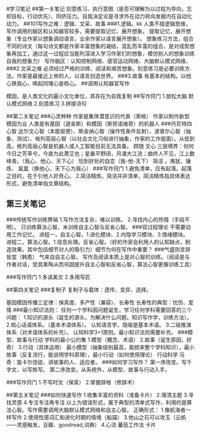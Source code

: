 #学习笔记
##第一关笔记
刻意练习、执行意图（是否可理解为以过程为导向，忘却目标，行动优先）、同侪压力。自我决定论是寻求外在动力转向发掘内在自动化动力。
##101写作之难：逻辑、文采、故事
###1.逻辑。kk
人类不擅逻辑思维，写作调用的脑区和认知器官较多，需要提取记忆、展开想象。
提取记忆，展开想象（专业作家以想象调动语言，业余作家以语言展开想象）。
想象练习方法，组合不同的诗文（每句诗文都是作家丰富想象的凝结，混乱而丰富的组合，是对成型想象再加工，通过这一过程应当能列深进入学习作家们的想象，模仿别人的想象训练自我的想象力）
写作脑区：认知控制网络、感官运动网络、大脑默认模式网络、
###2.文采之难
  必须经过严格的训练、阅读和艰苦想象。刻意练习是必要训练方法。作家是最接近上帝的人，以语言创造世界。
###3.故事
   有基本的结构。以他心换我心，唤起同理心是核心。
##调用认知器官写作

模因，是人类文化的最小文化单位，其存在为自我复制
##写作窍门
1.放松大脑  默认模式网络
2.刻意练习
3.拼接诗句

##第二关笔记
###心灵种种
作家是集体潜意识的代表（荣格） 作家以制作新型模因为业
人类是有基因（道金斯）和模因（斯担诺维奇）的机器人
###丹尼特四心智
达尔文心智（本能驱使）、斯金纳心智（操作性条件反射）、波普尔心智（抽象、测试）、格列高丽心智（以社会文化习俗进行抽象，作家的工作层面）。从低到高，格列高丽心智是机器人或人工智能目前无法具备。
顾随  文心  三层境界：何何今日之芳草兮，今直为此萧艾也；星垂平野阔，月涌大江流；曲终人不见，江上数峰青。（我心、他心、天下心）
恰到好处的自恋（我-他-天下）
简洁  。夷犹、锤炼、 氤氲（换他心、天下心为我心）
###写作窍门
1.避免清单，应有起落。起落之目的，在于引他人好奇心。
2.简洁精炼。简洁并非清单，简洁精炼指具体表达形式，避免清单指文章结构。

## 第三关笔记
###传统写作训练弊端
 1.写作方法复杂，难以训练。
 2.寻找内心的热情（手段不明）。
只训练算法心智，未训练自主心智与反省心智。
###双过程理论
  不需要动用工作记忆。
  进程一，自主心智。1.进化模块、2.内隐学习模块、3.情绪模块。
  进程二，算法心智。1.信息处理。反省心智。（好的作家会利用人的认知缺点，制造效果。其中包括细节对人的吸引力）细节为何在写作中重要？
###气盛则言辞皆宜（韩愈）
  气来自自主心智。
  写作及阅读本质上是对心智的训练。（阅读是与作者对话，受其熏陶从而巩固提升自主心智和反省心智，算法心智更像训练工具）

###写作窍门
  1.多读美文
  2.多用写匠
  
##第四关笔记
###复制子
  复制子与载体：遗传、变异、选择。
  
  基因模因传播三定律：保真度、多产性（兼容）、长寿性
  长寿性的典型：忧伤、爱情
###最小知识法则：
  任何一个学科因问题诞生，学习任何学科需要回答的三个问题：
  1.知识的源头（诞生的源头，为解决什么问题。知识写作学，训练方法）。
  2.核心话语体系。（基本术语体系）。
  认知语言学，隐喻是基本术语。
  3.二级推演体系（对术语体系的补充）。
  认知科学3+1原则。最小知识法则需要补充。
###模型、故事与行动
  学科的最小公约集
  1.模型（概念、术语）
  2.故事（诞生原因，好奇）
  3.行动（具体运用）
  最小模型（抽象级别最高，能统率整个学科知识），最小故事（反复流行，能说明学科原理），最小行动（如何使用理论）
  行动科学
  马奇：笛卡尔信徒、讲故事的人、适应者。
###如何学习写作？
第一序改变。写千字文，以写练写。
第二序改变。从系统外，从模型、故事与行动入手。

###写作窍门
1.不写时文（保真）
2.掌握辞格（修辞术）

##第五关笔记
###如何快速写作
 1.收集丰富的资料（准备卡片）
 2.理清主题
 3.寻找灵感
 4.专注专注再专注
 以上为错误形式，属于典型的清单式写作，利用的是算法心智。写作需要调用大脑默认模式网络和自主心智。
 正确形式：
 1.像航海者一样写作
 2.使用性感词汇和进化时期的情境（船锚）
 3.他山之石可以攻玉（云帆——灵感触发，豆瓣、goodread,词典）
 4.心流  蕃茄工作法  卡片
 

  
